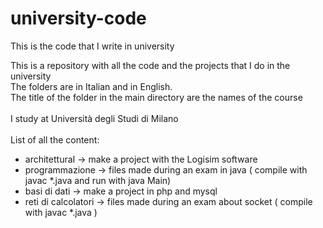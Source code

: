 # university-code
This is the code that I write in university 

This is a repository with all the code and the projects that I do in the university <br />
The folders are in Italian and in English. <br />
The title of the folder in the main directory are the names of the course <br />
<br />
I study at Università degli Studi di Milano <br />
<br />
List of all the content: <br />
- architetturaI -> make a project with the Logisim software <br />
- programmazione -> files made during an exam in java ( compile with javac *.java and run with java Main) <br />
- basi di dati -> make a project in php and mysql <br />
- reti di calcolatori -> files made during an exam about socket ( compile with javac *.java ) <br />
